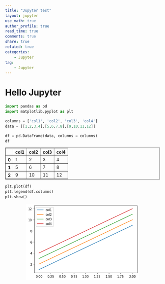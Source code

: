 ```yaml
---
title: "Jupyter test"
layout: jupyter
use_math: true
author_profile: true
read_time: true
comments: true
share: true
related: true
categories:
    - Jupyter
tag:
    - Jupyter
---
```

# Hello Jupyter


```python
import pandas as pd
import matplotlib.pyplot as plt
```


```python
columns = ['col1', 'col2', 'col3', 'col4']
data = [[1,2,3,4],[5,6,7,8],[9,10,11,12]]
```


```python
df = pd.DataFrame(data, columns = columns)
df
```




<div>
<style scoped>
    .dataframe tbody tr th:only-of-type {
        vertical-align: middle;
    }

    .dataframe tbody tr th {
        vertical-align: top;
    }

    .dataframe thead th {
        text-align: right;
    }
</style>
<table border="1" class="dataframe">
  <thead>
    <tr style="text-align: right;">
      <th></th>
      <th>col1</th>
      <th>col2</th>
      <th>col3</th>
      <th>col4</th>
    </tr>
  </thead>
  <tbody>
    <tr>
      <th>0</th>
      <td>1</td>
      <td>2</td>
      <td>3</td>
      <td>4</td>
    </tr>
    <tr>
      <th>1</th>
      <td>5</td>
      <td>6</td>
      <td>7</td>
      <td>8</td>
    </tr>
    <tr>
      <th>2</th>
      <td>9</td>
      <td>10</td>
      <td>11</td>
      <td>12</td>
    </tr>
  </tbody>
</table>
</div>




```python
plt.plot(df)
plt.legend(df.columns)
plt.show()
```


    
<p align="center">
  <img src="/assets/img/jupyter/hellojupyter_4_0.png" alt="df"/>
</p>  

    



```python

```
